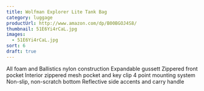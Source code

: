 ```yaml
---
title: Wolfman Explorer Lite Tank Bag
category: luggage
productUrl: http://www.amazon.com/dp/B00BGOJ4S8/
thumbnail: 51E6Yi4rCaL.jpg
images:
  - 51E6Yi4rCaL.jpg
sort: 6
draft: true
---
```


All foam and Ballistics nylon construction Expandable gussett Zippered front pocket Interior zippered mesh pocket and key clip 4 point mounting system Non-slip, non-scratch bottom Reflective side accents and carry handle

